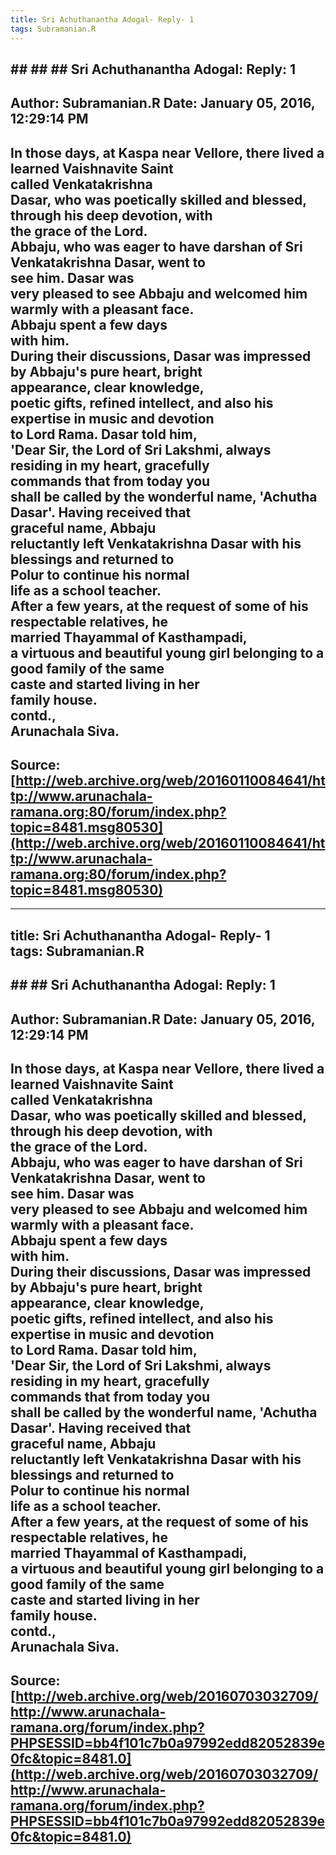 ```yaml
--- 
title: Sri Achuthanantha Adogal- Reply- 1   
tags: Subramanian.R  
---  
```

## ## ## ##  Sri Achuthanantha Adogal: Reply: 1  
Author: Subramanian.R       Date: January 05, 2016, 12:29:14 PM  
---  
In those days, at Kaspa near Vellore, there lived a learned Vaishnavite Saint  
called Venkatakrishna   
Dasar, who was poetically skilled and blessed, through his deep devotion, with  
the grace of the Lord.   
Abbaju, who was eager to have darshan of Sri Venkatakrishna Dasar, went to  
see him. Dasar was   
very pleased to see Abbaju and welcomed him warmly with a pleasant face.  
Abbaju spent a few days   
with him.   
During their discussions, Dasar was impressed by Abbaju's pure heart, bright  
appearance, clear knowledge,   
poetic gifts, refined intellect, and also his expertise in music and devotion  
to Lord Rama. Dasar told him,   
'Dear Sir, the Lord of Sri Lakshmi, always residing in my heart, gracefully  
commands that from today you   
shall be called by the wonderful name, 'Achutha Dasar'. Having received that  
graceful name, Abbaju   
reluctantly left Venkatakrishna Dasar with his blessings and returned to  
Polur to continue his normal   
life as a school teacher.   
After a few years, at the request of some of his respectable relatives, he  
married Thayammal of Kasthampadi,   
a virtuous and beautiful young girl belonging to a good family of the same  
caste and started living in her   
family house.   
contd.,   
Arunachala Siva.
 ---  
Source:[http://web.archive.org/web/20160110084641/http://www.arunachala-ramana.org:80/forum/index.php?topic=8481.msg80530](http://web.archive.org/web/20160110084641/http://www.arunachala-ramana.org:80/forum/index.php?topic=8481.msg80530)   
---  

--- 
title: Sri Achuthanantha Adogal- Reply- 1   
tags: Subramanian.R  
---  
## ## ##  Sri Achuthanantha Adogal: Reply: 1  
Author: Subramanian.R       Date: January 05, 2016, 12:29:14 PM  
---  
In those days, at Kaspa near Vellore, there lived a learned Vaishnavite Saint  
called Venkatakrishna   
Dasar, who was poetically skilled and blessed, through his deep devotion, with  
the grace of the Lord.   
Abbaju, who was eager to have darshan of Sri Venkatakrishna Dasar, went to  
see him. Dasar was   
very pleased to see Abbaju and welcomed him warmly with a pleasant face.  
Abbaju spent a few days   
with him.   
During their discussions, Dasar was impressed by Abbaju's pure heart, bright  
appearance, clear knowledge,   
poetic gifts, refined intellect, and also his expertise in music and devotion  
to Lord Rama. Dasar told him,   
'Dear Sir, the Lord of Sri Lakshmi, always residing in my heart, gracefully  
commands that from today you   
shall be called by the wonderful name, 'Achutha Dasar'. Having received that  
graceful name, Abbaju   
reluctantly left Venkatakrishna Dasar with his blessings and returned to  
Polur to continue his normal   
life as a school teacher.   
After a few years, at the request of some of his respectable relatives, he  
married Thayammal of Kasthampadi,   
a virtuous and beautiful young girl belonging to a good family of the same  
caste and started living in her   
family house.   
contd.,   
Arunachala Siva.
 ---  
Source:[http://web.archive.org/web/20160703032709/http://www.arunachala-ramana.org/forum/index.php?PHPSESSID=bb4f101c7b0a97992edd82052839e0fc&topic=8481.0](http://web.archive.org/web/20160703032709/http://www.arunachala-ramana.org/forum/index.php?PHPSESSID=bb4f101c7b0a97992edd82052839e0fc&topic=8481.0)   
---  

